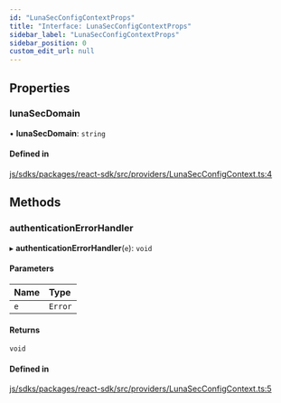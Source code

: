 ```yaml
---
id: "LunaSecConfigContextProps"
title: "Interface: LunaSecConfigContextProps"
sidebar_label: "LunaSecConfigContextProps"
sidebar_position: 0
custom_edit_url: null
---
```


## Properties

### lunaSecDomain

• **lunaSecDomain**: `string`

#### Defined in

[js/sdks/packages/react-sdk/src/providers/LunaSecConfigContext.ts:4](https://github.com/refinery-labs/lunasec-node-monorepo/blob/1458e7a/js/sdks/packages/react-sdk/src/providers/LunaSecConfigContext.ts#L4)

## Methods

### authenticationErrorHandler

▸ **authenticationErrorHandler**(`e`): `void`

#### Parameters

| Name | Type |
| :------ | :------ |
| `e` | `Error` |

#### Returns

`void`

#### Defined in

[js/sdks/packages/react-sdk/src/providers/LunaSecConfigContext.ts:5](https://github.com/refinery-labs/lunasec-node-monorepo/blob/1458e7a/js/sdks/packages/react-sdk/src/providers/LunaSecConfigContext.ts#L5)
